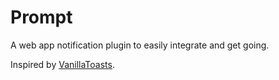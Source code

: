 # Prompt

A web app notification plugin to easily integrate and get going.

Inspired by [VanillaToasts](https://github.com/AlexKvazos/VanillaToasts).
